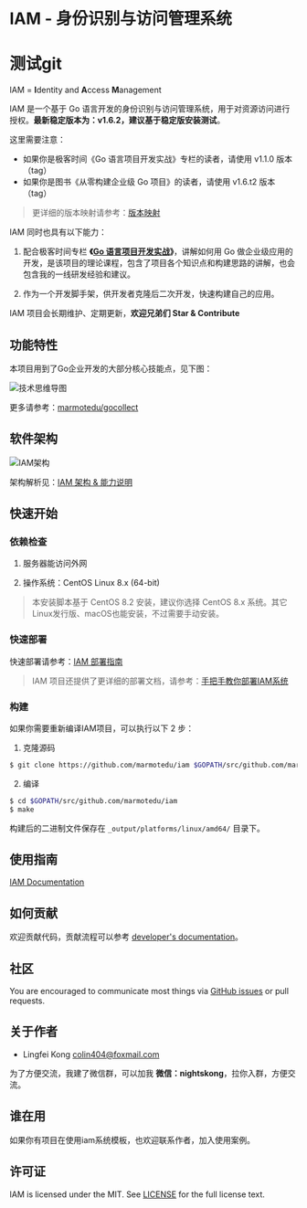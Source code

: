 # IAM - 身份识别与访问管理系统
# 测试git
IAM = **I**dentity and **A**ccess **M**anagement

IAM 是一个基于 Go 语言开发的身份识别与访问管理系统，用于对资源访问进行授权。**最新稳定版本为：v1.6.2，建议基于稳定版安装测试**。

这里需要注意：
- 如果你是极客时间《Go 语言项目开发实战》专栏的读者，请使用 v1.1.0 版本（tag）
- 如果你是图书《从零构建企业级 Go 项目》的读者，请使用 v1.6.t2 版本（tag）

> 更详细的版本映射请参考：[版本映射](./docs/guide/zh-CN/version_map.md)

IAM 同时也具有以下能力：

1. 配合极客时间专栏 **《[Go 语言项目开发实战](https://time.geekbang.org/column/intro/100079601?tab=intro)》**，讲解如何用 Go 做企业级应用的开发，是该项目的理论课程，包含了项目各个知识点和构建思路的讲解，也会包含我的一线研发经验和建议。

2. 作为一个开发脚手架，供开发者克隆后二次开发，快速构建自己的应用。

IAM 项目会长期维护、定期更新，**欢迎兄弟们 Star & Contribute**

## 功能特性

本项目用到了Go企业开发的大部分核心技能点，见下图：

![技术思维导图](./docs/images/技术思维导图.png)

更多请参考：[marmotedu/gocollect](https://github.com/marmotedu/gocollect)

## 软件架构

![IAM架构](./docs/images/IAM架构.png)

架构解析见：[IAM 架构 & 能力说明](./docs/guide/zh-CN/installation/installation-architecture.md)

## 快速开始

### 依赖检查

1. 服务器能访问外网

2. 操作系统：CentOS Linux 8.x (64-bit)

> 本安装脚本基于 CentOS 8.2 安装，建议你选择 CentOS 8.x 系统。其它Linux发行版、macOS也能安装，不过需要手动安装。

### 快速部署

快速部署请参考：[IAM 部署指南](docs/guide/zh-CN/installation/README.md#快速部署)

> IAM 项目还提供了更详细的部署文档，请参考：[手把手教你部署IAM系统](docs/guide/zh-CN/installation/installation-procedures.md)

### 构建

如果你需要重新编译IAM项目，可以执行以下 2 步：

1. 克隆源码

```bash
$ git clone https://github.com/marmotedu/iam $GOPATH/src/github.com/marmotedu/iam
```

2. 编译

```bash
$ cd $GOPATH/src/github.com/marmotedu/iam
$ make
```

构建后的二进制文件保存在 `_output/platforms/linux/amd64/` 目录下。

## 使用指南

[IAM Documentation](docs/guide/zh-CN)

## 如何贡献

欢迎贡献代码，贡献流程可以参考 [developer's documentation](docs/devel/zh-CN/development.md)。

## 社区

You are encouraged to communicate most things via [GitHub issues](https://github.com/marmotedu/iam/issues/new/choose) or pull requests.

## 关于作者

- Lingfei Kong <colin404@foxmail.com>

为了方便交流，我建了微信群，可以加我 **微信：nightskong**，拉你入群，方便交流。

## 谁在用

如果你有项目在使用iam系统模板，也欢迎联系作者，加入使用案例。

## 许可证

IAM is licensed under the MIT. See [LICENSE](LICENSE) for the full license text.
